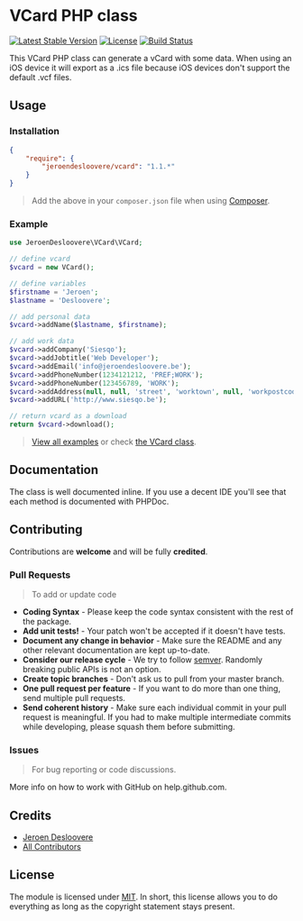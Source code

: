 # VCard PHP class
[![Latest Stable Version](http://img.shields.io/packagist/v/jeroendesloovere/vcard.svg)](https://packagist.org/packages/jeroendesloovere/vcard)
[![License](http://img.shields.io/badge/license-MIT-lightgrey.svg)](https://github.com/jeroendesloovere/vcard/blob/master/LICENSE)
[![Build Status](https://travis-ci.org/jeroendesloovere/vcard.svg?branch=master)](https://travis-ci.org/jeroendesloovere/vcard)

This VCard PHP class can generate a vCard with some data. When using an iOS device it will export as a .ics file because iOS devices don't support the default .vcf files.

## Usage

### Installation

``` json
{
    "require": {
        "jeroendesloovere/vcard": "1.1.*"
    }
}
```

> Add the above in your `composer.json` file when using [Composer](https://getcomposer.org).

### Example

``` php
use JeroenDesloovere\VCard\VCard;

// define vcard
$vcard = new VCard();

// define variables
$firstname = 'Jeroen';
$lastname = 'Desloovere';

// add personal data
$vcard->addName($lastname, $firstname);

// add work data
$vcard->addCompany('Siesqo');
$vcard->addJobtitle('Web Developer');
$vcard->addEmail('info@jeroendesloovere.be');
$vcard->addPhoneNumber(1234121212, 'PREF;WORK');
$vcard->addPhoneNumber(123456789, 'WORK');
$vcard->addAddress(null, null, 'street', 'worktown', null, 'workpostcode', 'Belgium');
$vcard->addURL('http://www.siesqo.be');

// return vcard as a download
return $vcard->download();
```

> [View all examples](/examples/example.php) or check [the VCard class](/src/VCard.php).

## Documentation

The class is well documented inline. If you use a decent IDE you'll see that each method is documented with PHPDoc.

## Contributing

Contributions are **welcome** and will be fully **credited**.

### Pull Requests

> To add or update code

- **Coding Syntax** - Please keep the code syntax consistent with the rest of the package.
- **Add unit tests!** - Your patch won't be accepted if it doesn't have tests.
- **Document any change in behavior** - Make sure the README and any other relevant documentation are kept up-to-date.
- **Consider our release cycle** - We try to follow [semver](http://semver.org/). Randomly breaking public APIs is not an option.
- **Create topic branches** - Don't ask us to pull from your master branch.
- **One pull request per feature** - If you want to do more than one thing, send multiple pull requests.
- **Send coherent history** - Make sure each individual commit in your pull request is meaningful. If you had to make multiple intermediate commits while developing, please squash them before submitting.

### Issues

> For bug reporting or code discussions.

More info on how to work with GitHub on help.github.com.

## Credits

- [Jeroen Desloovere](https://github.com/jeroendesloovere)
- [All Contributors](https://github.com/jeroendesloovere/vcard/contributors)

## License

The module is licensed under [MIT](./LICENSE.md). In short, this license allows you to do everything as long as the copyright statement stays present.